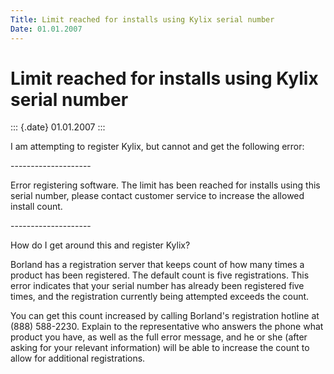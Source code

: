 ```yaml
---
Title: Limit reached for installs using Kylix serial number
Date: 01.01.2007
---
```



Limit reached for installs using Kylix serial number
====================================================

::: {.date}
01.01.2007
:::

I am attempting to register Kylix, but cannot and get the following
error:

\-\-\-\-\-\-\-\-\-\-\-\-\-\-\-\-\-\-\--

Error registering software. The limit has been reached for installs
using this serial number, please contact customer service to increase
the allowed install count.

\-\-\-\-\-\-\-\-\-\-\-\-\-\-\-\-\-\-\--

How do I get around this and register Kylix?     

Borland has a registration server that keeps count of how many times a
product has been registered. The default count is five registrations.
This error indicates that your serial number has already been registered
five times, and the registration currently being attempted exceeds the
count.

You can get this count increased by calling Borland\'s registration
hotline at (888) 588-2230. Explain to the representative who answers the
phone what product you have, as well as the full error message, and he
or she (after asking for your relevant information) will be able to
increase the count to allow for additional registrations.     
